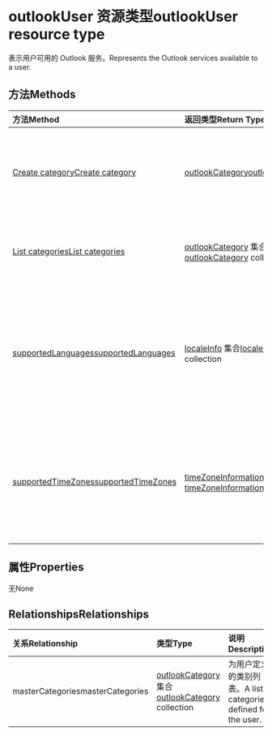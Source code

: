 # <a name="outlookuser-resource-type"></a><span data-ttu-id="23b76-101">outlookUser 资源类型</span><span class="sxs-lookup"><span data-stu-id="23b76-101">outlookUser resource type</span></span>


<span data-ttu-id="23b76-102">表示用户可用的 Outlook 服务。</span><span class="sxs-lookup"><span data-stu-id="23b76-102">Represents the Outlook services available to a user.</span></span>


## <a name="methods"></a><span data-ttu-id="23b76-103">方法</span><span class="sxs-lookup"><span data-stu-id="23b76-103">Methods</span></span>

| <span data-ttu-id="23b76-104">方法</span><span class="sxs-lookup"><span data-stu-id="23b76-104">Method</span></span>           | <span data-ttu-id="23b76-105">返回类型</span><span class="sxs-lookup"><span data-stu-id="23b76-105">Return Type</span></span>    |<span data-ttu-id="23b76-106">说明</span><span class="sxs-lookup"><span data-stu-id="23b76-106">Description</span></span>|
|:---------------|:--------|:----------|
|[<span data-ttu-id="23b76-107">Create category</span><span class="sxs-lookup"><span data-stu-id="23b76-107">Create category</span></span>](../api/outlookuser_post_mastercategories.md) | [<span data-ttu-id="23b76-108">outlookCategory</span><span class="sxs-lookup"><span data-stu-id="23b76-108">outlookCategory</span></span>](outlookcategory.md) |<span data-ttu-id="23b76-109">在用户主类别列表中创建 **outlookCategory** 对象。</span><span class="sxs-lookup"><span data-stu-id="23b76-109">Create an **outlookCategory** object in the user's master list of categories.</span></span>|
|[<span data-ttu-id="23b76-110">List categories</span><span class="sxs-lookup"><span data-stu-id="23b76-110">List categories</span></span>](../api/outlookuser_list_mastercategories.md) | <span data-ttu-id="23b76-111">[outlookCategory](outlookcategory.md) 集合</span><span class="sxs-lookup"><span data-stu-id="23b76-111">[outlookCategory](outlookcategory.md) collection</span></span> |<span data-ttu-id="23b76-112">获取为用户定义的所有类别。</span><span class="sxs-lookup"><span data-stu-id="23b76-112">Get all the categories that have been defined for the user.</span></span>|
|[<span data-ttu-id="23b76-113">supportedLanguages</span><span class="sxs-lookup"><span data-stu-id="23b76-113">supportedLanguages</span></span>](../api/outlookuser_supportedlanguages.md) | <span data-ttu-id="23b76-114">[localeInfo](localeinfo.md) 集合</span><span class="sxs-lookup"><span data-stu-id="23b76-114">[localeInfo](localeinfo.md) collection</span></span> | <span data-ttu-id="23b76-115">获取用户支持的区域设置和语言列表，就像在用户的邮箱服务器上配置的那样。</span><span class="sxs-lookup"><span data-stu-id="23b76-115">Get the list of locales and languages that is supported for the user, as configured on the user's mailbox server.</span></span> |
|[<span data-ttu-id="23b76-116">supportedTimeZones</span><span class="sxs-lookup"><span data-stu-id="23b76-116">supportedTimeZones</span></span>](../api/outlookuser_supportedtimezones.md) | <span data-ttu-id="23b76-117">[timeZoneInformation](timezoneinformation.md) 集合</span><span class="sxs-lookup"><span data-stu-id="23b76-117">[timeZoneInformation](timezoneinformation.md) collection</span></span> | <span data-ttu-id="23b76-118">获取用户支持的时区列表，就像在用户的邮箱服务器上配置的那样。</span><span class="sxs-lookup"><span data-stu-id="23b76-118">Get the list of time zones that is supported for the user, as configured on the user's mailbox server.</span></span> |


## <a name="properties"></a><span data-ttu-id="23b76-119">属性</span><span class="sxs-lookup"><span data-stu-id="23b76-119">Properties</span></span>
<span data-ttu-id="23b76-120">无</span><span class="sxs-lookup"><span data-stu-id="23b76-120">None</span></span>

## <a name="relationships"></a><span data-ttu-id="23b76-121">Relationships</span><span class="sxs-lookup"><span data-stu-id="23b76-121">Relationships</span></span>
| <span data-ttu-id="23b76-122">关系</span><span class="sxs-lookup"><span data-stu-id="23b76-122">Relationship</span></span> | <span data-ttu-id="23b76-123">类型</span><span class="sxs-lookup"><span data-stu-id="23b76-123">Type</span></span>   |<span data-ttu-id="23b76-124">说明</span><span class="sxs-lookup"><span data-stu-id="23b76-124">Description</span></span>|
|:---------------|:--------|:----------|
|<span data-ttu-id="23b76-125">masterCategories</span><span class="sxs-lookup"><span data-stu-id="23b76-125">masterCategories</span></span>|<span data-ttu-id="23b76-126">[outlookCategory](../resources/outlookCategory.md) 集合</span><span class="sxs-lookup"><span data-stu-id="23b76-126">[outlookCategory](../resources/outlookCategory.md) collection</span></span>| <span data-ttu-id="23b76-127">为用户定义的类别列表。</span><span class="sxs-lookup"><span data-stu-id="23b76-127">A list of categories defined for the user.</span></span> | 

<!-- uuid: 8fcb5dbc-d5aa-4681-8e31-b001d5168d79
2015-10-25 14:57:30 UTC -->
<!-- {
  "type": "#page.annotation",
  "description": "outlookUser resource",
  "keywords": "",
  "section": "documentation",
  "tocPath": ""
}-->